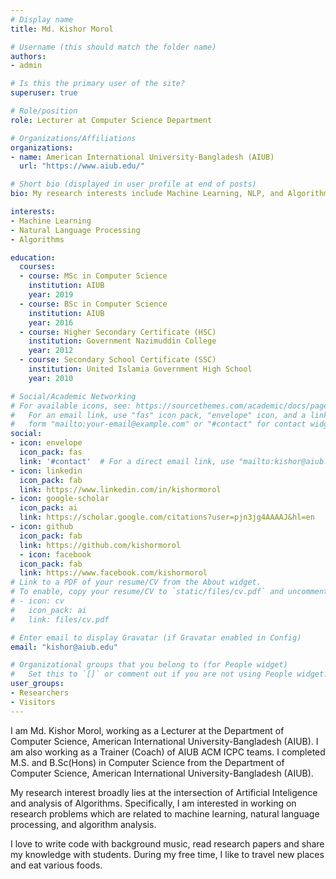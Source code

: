 ```yaml
---
# Display name
title: Md. Kishor Morol

# Username (this should match the folder name)
authors:
- admin

# Is this the primary user of the site?
superuser: true

# Role/position
role: Lecturer at Computer Science Department

# Organizations/Affiliations
organizations:
- name: American International University-Bangladesh (AIUB)
  url: "https://www.aiub.edu/"

# Short bio (displayed in user profile at end of posts)
bio: My research interests include Machine Learning, NLP, and Algorithms.

interests:
- Machine Learning
- Natural Language Processing 
- Algorithms

education:
  courses:
  - course: MSc in Computer Science
    institution: AIUB
    year: 2019
  - course: BSc in Computer Science
    institution: AIUB
    year: 2016
  - course: Higher Secondary Certificate (HSC)
    institution: Government Nazimuddin College
    year: 2012
  - course: Secondary School Certificate (SSC)
    institution: United Islamia Government High School
    year: 2010

# Social/Academic Networking
# For available icons, see: https://sourcethemes.com/academic/docs/page-builder/#icons
#   For an email link, use "fas" icon pack, "envelope" icon, and a link in the
#   form "mailto:your-email@example.com" or "#contact" for contact widget.
social:
- icon: envelope
  icon_pack: fas
  link: '#contact'  # For a direct email link, use "mailto:kishor@aiub.edu".
- icon: linkedin
  icon_pack: fab
  link: https://www.linkedin.com/in/kishormorol
- icon: google-scholar
  icon_pack: ai
  link: https://scholar.google.com/citations?user=pjn3jg4AAAAJ&hl=en
- icon: github
  icon_pack: fab
  link: https://github.com/kishormorol
  - icon: facebook
  icon_pack: fab
  link: https://www.facebook.com/kishormorol
# Link to a PDF of your resume/CV from the About widget.
# To enable, copy your resume/CV to `static/files/cv.pdf` and uncomment the lines below.
# - icon: cv
#   icon_pack: ai
#   link: files/cv.pdf

# Enter email to display Gravatar (if Gravatar enabled in Config)
email: "kishor@aiub.edu"

# Organizational groups that you belong to (for People widget)
#   Set this to `[]` or comment out if you are not using People widget.
user_groups:
- Researchers
- Visitors
---
```


I am Md. Kishor Morol, working as a Lecturer at the Department of Computer Science, American International University-Bangladesh (AIUB).  I am also working as a Trainer (Coach) of AIUB ACM ICPC teams. I completed M.S. and B.Sc(Hons) in Computer Science from the Department of Computer Science, American International University-Bangladesh (AIUB).

My research interest broadly lies at the intersection of Artificial Inteligence and analysis of Algorithms. Specifically, I am interested in working on research problems which are related to machine learning, natural language processing, and algorithm analysis. 

I love to write code with background music, read research papers and share my knowledge with students. During my free time, I like to travel new places and eat various foods. 
